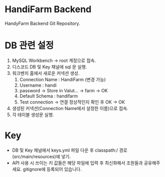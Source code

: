 
# HandiFarm Backend
HandyFarm Backend Git Repository.

# DB 관련 설정
1. MySQL Workbench -> root 계정으로 접속.
2. 디스코드 DB 및 Key 채널에 sql 문 실행.
3. 워크벤치 홈에서 새로운 커넥션 생성.
    1. Connection Name : HandiFarm (변경 가능)
    2. Username : handi
    3. password -> Store in Valut... -> farm -> OK
    4. Default Schema : handifarm
    5. Test connection -> 연결 정상적인지 확인 후 OK -> OK
4. 생성된 커넥션(Connection Name에서 설정한 이름)으로 접속.
5. 각 테이블 생성문 실행.

# Key
 - DB 및 Key 채널에서 keys.yml 파일 다운 후 classpath:/ 경로(src/main/resources)에 넣기.
 - API 사용 시 쓰이는 키 값들은 해당 파일에 입력 후 최신화해서 조원들과 공유해주세요. gitignore에 등록되어 있습니다.
